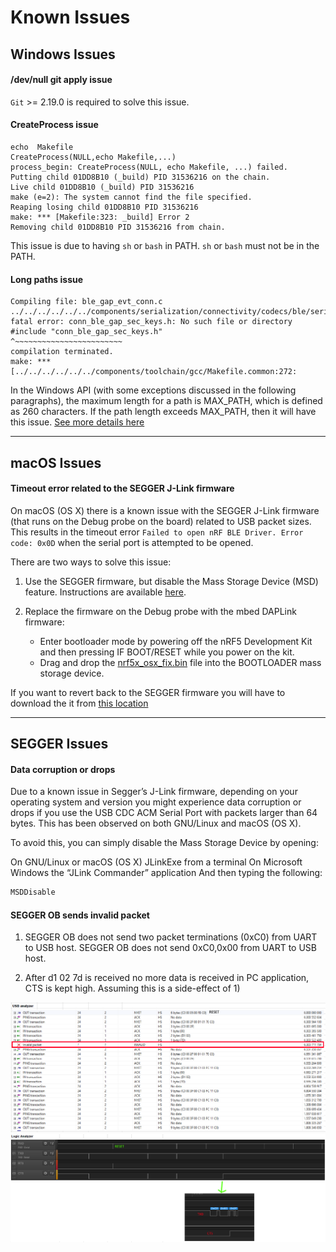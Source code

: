 # Known Issues

## Windows Issues

#### /dev/null git apply issue

`Git` >= 2.19.0 is required to solve this issue.

#### CreateProcess issue

```
echo  Makefile
CreateProcess(NULL,echo Makefile,...)
process_begin: CreateProcess(NULL, echo Makefile, ...) failed.
Putting child 01DD8B10 (_build) PID 31536216 on the chain.
Live child 01DD8B10 (_build) PID 31536216
make (e=2): The system cannot find the file specified.
Reaping losing child 01DD8B10 PID 31536216
make: *** [Makefile:323: _build] Error 2
Removing child 01DD8B10 PID 31536216 from chain.
```

This issue is due to having `sh` or `bash` in PATH.
`sh` or `bash` must not be in the PATH.

#### Long paths issue

```
Compiling file: ble_gap_evt_conn.c
../../../../../../components/serialization/connectivity/codecs/ble/serializers/ble_gap_evt_conn.c:46:10: fatal error: conn_ble_gap_sec_keys.h: No such file or directory
#include "conn_ble_gap_sec_keys.h"
^~~~~~~~~~~~~~~~~~~~~~~~~
compilation terminated.
make: *** [../../../../../../components/toolchain/gcc/Makefile.common:272:
```

In the Windows API (with some exceptions discussed in the following paragraphs), the maximum length for a path is MAX_PATH, which is defined as 260 characters. If the path length exceeds MAX_PATH, then it will have this issue.
[See more details here](https://docs.microsoft.com/en-us/windows/desktop/fileio/naming-a-file#paths)


---
## macOS Issues

#### Timeout error related to the SEGGER J-Link firmware

On macOS (OS X) there is a known issue with the SEGGER J-Link firmware (that runs on the Debug probe on the board) related to USB packet sizes. This results in the timeout error `Failed to open nRF BLE Driver. Error code: 0x0D` when the serial port is attempted to be opened.

There are two ways to solve this issue:

1. Use the SEGGER firmware, but disable the Mass Storage Device (MSD) feature. Instructions are available [here](https://wiki.segger.com/index.php?title=J-Link-OB_SAM3U).

2. Replace the firmware on the Debug probe with the mbed DAPLink firmware:
    - Enter bootloader mode by powering off the nRF5 Development Kit and then pressing IF BOOT/RESET while you power on the kit.
    - Drag and drop the [nrf5x_osx_fix.bin](https://github.com/NordicSemiconductor/pc-ble-driver/blob/master/tools/nrf5x_osx_fix.bin) file into the BOOTLOADER mass storage device.

If you want to revert back to the SEGGER firmware you will have to download the it from [this location](http://www.nordicsemi.com/eng/nordic/Products/nRF51-DK/nRF5x-OB-JLink-IF/52276)


---
## SEGGER Issues

#### Data corruption or drops

Due to a known issue in Segger’s J-Link firmware, depending on your operating system and version you might experience data corruption or drops if you use the USB CDC ACM Serial Port with packets larger than 64 bytes. This has been observed on both GNU/Linux and macOS (OS X).

To avoid this, you can simply disable the Mass Storage Device by opening:

On GNU/Linux or macOS (OS X) JLinkExe from a terminal
On Microsoft Windows the “JLink Commander” application
And then typing the following:

```bash
MSDDisable
```

#### SEGGER OB sends invalid packet

1. SEGGER OB does not send two packet terminations (0xC0) from UART to USB host. SEGGER OB does not send 0xC0,0x00 from UART to USB host.

2. After d1 02 7d is received no more data is received in PC application, CTS is kept high. Assuming this is a side-effect of 1)

![USB Analyzer](./segger_ob_usb_analyzer.png)
![Logic Analyzer](./segger_ob_logic_analyzer.png)
